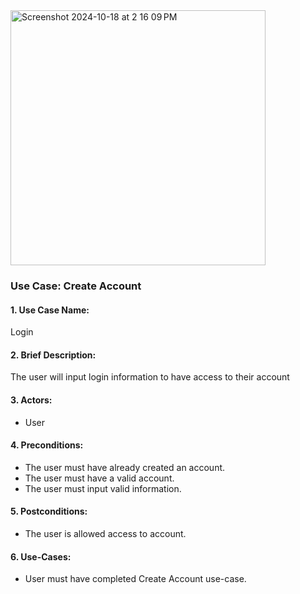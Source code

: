 <img width="408" alt="Screenshot 2024-10-18 at 2 16 09 PM" src="https://github.com/user-attachments/assets/b77f2691-3b1e-46f9-991e-fa37a546763a">

### Use Case: Create Account

#### 1. **Use Case Name:** 
Login

#### 2. **Brief Description:** 
The user will input login information to have access to their account

#### 3. **Actors:** 
- User

#### 4. **Preconditions:**
- The user must have already created an account.
- The user must have a valid account.
- The user must input valid information. 

#### 5. **Postconditions:**
- The user is allowed access to account. 

#### 6. **Use-Cases:**
- User must have completed Create Account use-case. 






